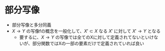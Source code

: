 # 部分写像

- 部分写像と多分同義
- $X \to Y$ の写像fの概念を一般化して、$X' \subset X$ なる $X'$ に対して $X' \to Y$ となる
  - 要するに、$X \to Y$ の写像では全てのXに対して定義されてないといけないが、部分関数ではXの一部の要素だけで定義されていれば良い
